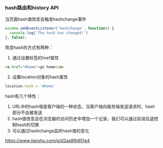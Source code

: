 ### hash路由和history API

当页面hash值改变会触发hashchange事件

```javascript
window.addEventListener('hashchange', function() {
  console.log('The hash has changed!')
}, false);
```

改变hash的方式有两种：

1. 通过设置<a>标签的href属性

```html
<a href="#home">go home</a>
```

2. 设置location对象的hash属性

```javascript
location.hash = '#home'
```

hash有几个特性：

1. URL中的hash值是客户端的一种状态，当客户端向服务端发送请求时，hash部分不会被发送
2. hash值改变会在浏览器的访问历史中增加一个记录，我们可以通过前进后退控制hash的切换
3. 可以通过hashchange监听hash值的变化

https://www.jianshu.com/p/d2aa8fb951e4